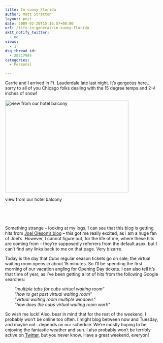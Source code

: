 ```yaml
---
title: In sunny Florida
author: Matt Stratton
layout: post
date: 2009-02-20T15:16:57+00:00
url: /life-in-general/in-sunny-florida
aktt_notify_twitter:
  - no
views:
  - 1
dsq_thread_id:
  - 28217984
categories:
  - Personal

---
```

Carrie and I arrived in Ft. Lauderdale late last night. It&#8217;s gorgeous here&#8230;sorry to all of you Chicago folks dealing with the 15 degree temps and 2-4 inches of snow!

<div style="width: 410px" class="wp-caption aligncenter">
  <a href="http://brightkite.com/objects/ef785342ff5011ddb4fa003048c0801e"><img title="Hotel Balcony View" src="http://s3.amazonaws.com/bk_store/images/photo_object/photos/2/7/2792587/img00058-20090220-0814-feed.jpg" alt="view from our hotel balcony" width="400" height="300" /></a>
  
  <p class="wp-caption-text">
    view from our hotel balcony
  </p>
</div>

 

 

Something strange &#8211; looking at my logs, I can see that this blog is getting hits from <a href="http://www.sharepointjoel.com/default.aspx" target="_blank">Joel Oleson&#8217;s blog</a> &#8211; this got me really excited, as I am a huge fan of Joel&#8217;s. However, I cannot figure out, for the life of me, where these hits are coming from &#8211; they&#8217;re supposedly referrers from the default.aspx, but I can&#8217;t find any links back to me on that page. Very bizarre.

Today is the day that Cubs regular season tickets go on sale; the virtual waiting room opens in about 15 minutes. So I&#8217;ll be spending the first morning of our vacation angling for Opening Day tickets. I can also tell it&#8217;s that time of year, as I&#8217;ve been getting a lot of hits from the following Google searches:

<p style="padding-left: 30px; ">
  <em>&#8220;multiple tabs for cubs virtual waiting room&#8221;<br /> &#8220;how to get past virtual waiting room&#8221; <br /> &#8220;virtual waiting room multiple windows&#8221; <br /> &#8220;how does the cubs virtual waiting room work&#8221; </em>
</p>

So wish me luck! Also, bear in mind that for the rest of the weekend, I probably won&#8217;t be online too often. I might blog between now and Tuesday, and maybe not&#8230;depends on our schedule. We&#8217;re mostly hoping to be enjoying the fantastic weather and sun. I also probably won&#8217;t be terribly active on <a href="http://twitter.com/mattstratton" target="_blank">Twitter</a>, but you never know. Have a great weekend, everyon!